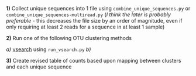 
**1)** Collect unique sequences into 1 file using `combine_unique_sequences.py` or `combine_unique_sequences-multiread.py` (*I think the later is probably preferable* - this decreases the file size by an order of magnitude, even if only requiring at least 2 reads for a sequence in at least 1 sample)

**2)** Run one of the following OTU clustering methods


*a)* [vsearch](https://github.com/torognes/vsearch) using `run_vsearch.py`
*b)*

**3)** Create revised table of counts based upon mapping between clusters and each unique sequence
